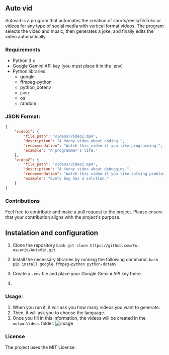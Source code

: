 ## Auto vid

Autovid is a program that automates the creation of shorts/reels/TikToks or videos for any type of social media with vertical format videos. The program selects the video and music, then generates a joke, and finally edits the video automatically.

### Requirements
- Python 3.x
- Google Gemini API key (you must place it in the .env)
- Python libraries
  - google
  - ffmpeg-python
  - python_dotenv
  - json
  - os
  - random

### JSON Format:
```json
{
    "video1": {
        "file_path": "videos/video1.mp4",
        "description": "A funny video about coding.",
        "recommendation": "Watch this video if you like programming.",
        "example": "A programmer's life."
    },
    "video2": {
        "file_path": "videos/video2.mp4",
        "description": "A funny video about debugging.",
        "recommendation": "Watch this video if you like solving problems.",
        "example": "Every bug has a solution."
    }
}
```

### Contributions
Feel free to contribute and make a pull request to the project. Please ensure that your contribution aligns with the project's purpose.

## Instalation and configuration
1. Clone the repository
   ```bash git clone https://github.com/tu-usuario/AutoVid.git ```
2. Install the necessary libraries by running the following command: ```bash pip install google ffmpeg-python python-dotenv  ``` 
3. Create a `.env` file and place your Google Gemini API key there. 

   
3. 
### Usage:
1. When you run it, it will ask you how many videos you want to generate.
2. Then, it will ask you to choose the language.
3. Once you fill in this information, the videos will be created in the `outputVideos` folder.
![image](https://github.com/user-attachments/assets/07760818-5d62-456c-9fd9-4b7412a438dc)

### License
The project uses the MIT License.
